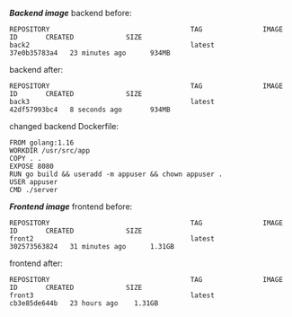 ***Backend image***
backend before:
```
REPOSITORY                                   TAG               IMAGE ID       CREATED             SIZE
back2                                        latest            37e0b35783a4   23 minutes ago      934MB
```

backend after: 
```
REPOSITORY                                   TAG               IMAGE ID       CREATED             SIZE
back3                                        latest            42df57993bc4   8 seconds ago       934MB
```

changed backend Dockerfile: 
```
FROM golang:1.16
WORKDIR /usr/src/app
COPY . .
EXPOSE 8080
RUN go build && useradd -m appuser && chown appuser .
USER appuser
CMD ./server
```

***Frontend image***
frontend before:
```
REPOSITORY                                   TAG               IMAGE ID       CREATED             SIZE
front2                                       latest            302573563824   31 minutes ago      1.31GB
```

frontend after: 
```
REPOSITORY                                   TAG               IMAGE ID       CREATED             SIZE
front3                                       latest            cb3e85de644b   23 hours ago    1.31GB
```